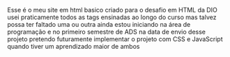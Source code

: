 Esse é o meu site em html basico criado para o desafio em HTML da DIO
usei praticamente todos as tags ensinadas ao longo do curso mas talvez possa ter faltado uma ou outra
ainda estou iniciando na área de programação e no primeiro semestre de ADS na data de envio desse projeto
pretendo futuramente implementar o projeto com CSS e JavaScript quando tiver um aprendizado maior de ambos

